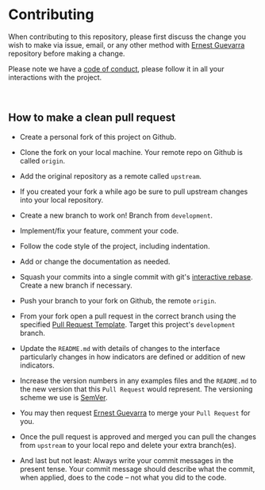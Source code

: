 # Contributing

When contributing to this repository, please first discuss the change you wish to make via issue,
email, or any other method with [Ernest Guevarra](mailto:ernest@guevarra.io) repository before making a change. 

Please note we have a [code of conduct](https://github.com/rapidsurveys/bbw/blob/master/.github/CODE_OF_CONDUCT.md), please follow it in all your interactions with the project.

<br/>

## How to make a clean pull request

* Create a personal fork of this project on Github.

* Clone the fork on your local machine. Your remote repo on Github is called `origin`.

* Add the original repository as a remote called `upstream`.

* If you created your fork a while ago be sure to pull upstream changes into your local repository.

* Create a new branch to work on! Branch from `development`.

* Implement/fix your feature, comment your code.

* Follow the code style of the project, including indentation.

* Add or change the documentation as needed.

* Squash your commits into a single commit with git's [interactive rebase](https://help.github.com/articles/interactive-rebase). Create a new branch if necessary.

* Push your branch to your fork on Github, the remote `origin`.

* From your fork open a pull request in the correct branch using the specified [Pull Request Template](https://github.com/rapidsurveys/bbw/blob/master/.github/PULL_REQUEST_TEMPLATE.md). Target this project's `development` branch. 

* Update the `README.md` with details of changes to the interface particularly changes in how indicators are defined or addition of new indicators.

* Increase the version numbers in any examples files and the `README.md` to the new version that this `Pull Request` would represent. The versioning scheme we use is [SemVer](http://semver.org/).

* You may then request [Ernest Guevarra](mailto:ernest@guevarra.io) to merge your `Pull Request` for you.

* Once the pull request is approved and merged you can pull the changes from `upstream` to your local repo and delete
your extra branch(es).

* And last but not least: Always write your commit messages in the present tense. Your commit message should describe what the commit, when applied, does to the code – not what you did to the code.
